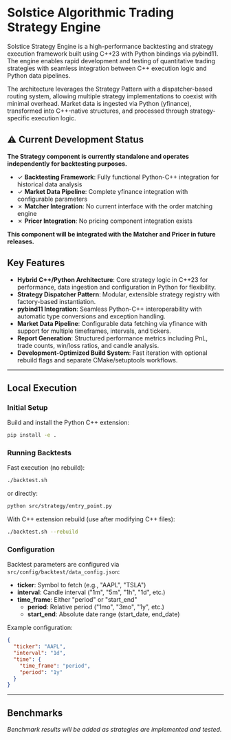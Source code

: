 # Solstice Algorithmic Trading Strategy Engine

Solstice Strategy Engine is a high-performance backtesting and strategy execution framework built using C++23 with Python bindings via pybind11. The engine enables rapid development and testing of quantitative trading strategies with seamless integration between C++ execution logic and Python data pipelines.

The architecture leverages the Strategy Pattern with a dispatcher-based routing system, allowing multiple strategy implementations to coexist with minimal overhead. Market data is ingested via Python (yfinance), transformed into C++-native structures, and processed through strategy-specific execution logic.

## ⚠️ Current Development Status

**The Strategy component is currently standalone and operates independently for backtesting purposes.**

- ✓ **Backtesting Framework**: Fully functional Python-C++ integration for historical data analysis
- ✓ **Market Data Pipeline**: Complete yfinance integration with configurable parameters
- ✗ **Matcher Integration**: No current interface with the order matching engine
- ✗ **Pricer Integration**: No pricing component integration exists

**This component will be integrated with the Matcher and Pricer in future releases.**

## Key Features

- **Hybrid C++/Python Architecture**: Core strategy logic in C++23 for performance, data ingestion and configuration in Python for flexibility.
- **Strategy Dispatcher Pattern**: Modular, extensible strategy registry with factory-based instantiation.
- **pybind11 Integration**: Seamless Python-C++ interoperability with automatic type conversions and exception handling.
- **Market Data Pipeline**: Configurable data fetching via yfinance with support for multiple timeframes, intervals, and tickers.
- **Report Generation**: Structured performance metrics including PnL, trade counts, win/loss ratios, and candle analysis.
- **Development-Optimized Build System**: Fast iteration with optional rebuild flags and separate CMake/setuptools workflows.

---

## Local Execution

### Initial Setup

Build and install the Python C++ extension:

```bash
pip install -e .
```

### Running Backtests

Fast execution (no rebuild):

```bash
./backtest.sh
```

or directly:

```bash
python src/strategy/entry_point.py
```

With C++ extension rebuild (use after modifying C++ files):

```bash
./backtest.sh --rebuild
```

### Configuration

Backtest parameters are configured via `src/config/backtest/data_config.json`:

- **ticker**: Symbol to fetch (e.g., "AAPL", "TSLA")
- **interval**: Candle interval ("1m", "5m", "1h", "1d", etc.)
- **time_frame**: Either "period" or "start_end"
  - **period**: Relative period ("1mo", "3mo", "1y", etc.)
  - **start_end**: Absolute date range (start_date, end_date)

Example configuration:

```json
{
  "ticker": "AAPL",
  "interval": "1d",
  "time": {
    "time_frame": "period",
    "period": "1y"
  }
}
```

---

## Benchmarks

*Benchmark results will be added as strategies are implemented and tested.*
